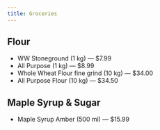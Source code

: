 ```yaml
---
title: Groceries
---
```


## Flour

- WW Stoneground (1 kg) — \$7.99
- All Purpose (1 kg) — \$8.99
- Whole Wheat Flour fine grind (10 kg) — \$34.00
- All Purpose Flour (10 kg) — \$34.50

## Maple Syrup & Sugar

- Maple Syrup Amber (500 ml) — \$15.99
